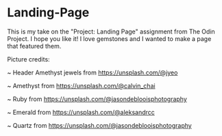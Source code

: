 # Landing-Page

This is my take on the "Project: Landing Page" assignment from The Odin Project. I hope you like it! I love gemstones and I wanted to make a page that featured them.

Picture credits:

~ Header Amethyst jewels from https://unsplash.com/@jyeo

~ Amethyst from https://unsplash.com/@calvin_chai

~ Ruby from https://unsplash.com/@jasondeblooisphotography

~ Emerald from https://unsplash.com/@aleksandrcc

~ Quartz from https://unsplash.com/@jasondeblooisphotography
